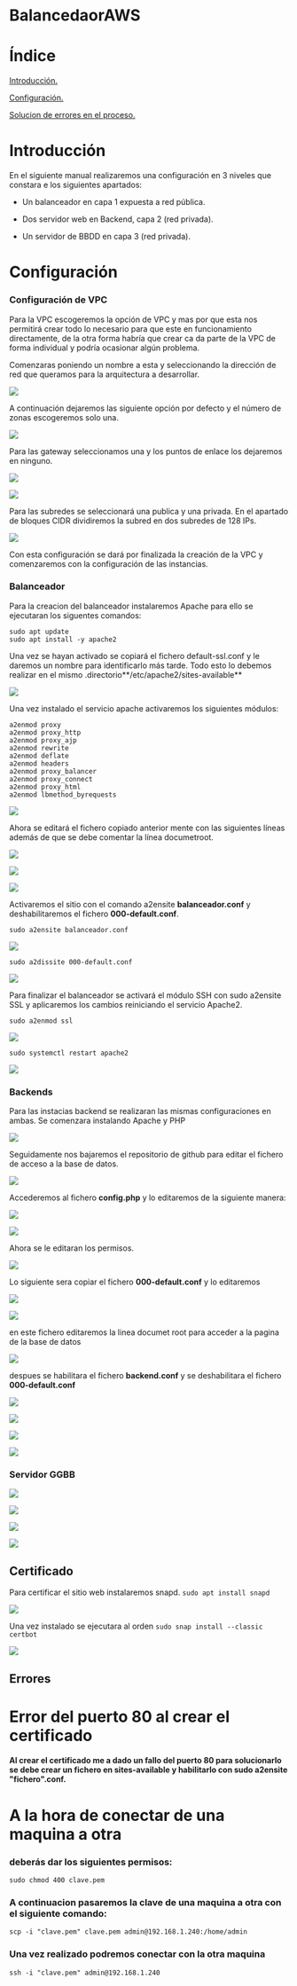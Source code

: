 # BalancedaorAWS


# Índice
[Introducción.](#introducción)

[Configuración.](#configuración)

[Solucion de errores en el proceso.](#Errores)

# Introducción
En el siguiente manual realizaremos una configuración en 3 niveles que constara e los siguientes apartados:

* Un balanceador en capa 1 expuesta a red pública.

* Dos servidor web en Backend, capa 2 (red privada).

* Un servidor de BBDD en capa 3 (red privada).

# Configuración

### Configuración de VPC
Para la VPC escogeremos la opción de VPC y mas por que esta nos permitirá crear todo lo necesario para que este en funcionamiento directamente, de la otra forma habría que crear ca da parte de la VPC de forma individual y podría ocasionar algún problema.

Comenzaras poniendo un nombre a esta y seleccionando la dirección de red que queramos para la arquitectura a desarrollar.

![](fotos/Imagen1.png)

A continuación dejaremos las siguiente opción por defecto y el número de zonas escogeremos solo una.

![](fotos/Imagen2.png)

Para las gateway seleccionamos una y los puntos de enlace los dejaremos en ninguno.

![](fotos/Imagen3.png)

![](fotos/Imagen4.png)

Para las subredes se seleccionará una publica y una privada.
En el apartado de bloques CIDR dividiremos la subred en dos subredes de 128 IPs.


![](fotos/Imagen5.png)

Con esta configuración se dará por finalizada la creación de la VPC y comenzaremos con la configuración de las instancias.

### Balanceador
Para la creacion del balanceador instalaremos Apache para ello se ejecutaran los siguentes comandos:

```
sudo apt update
sudo apt install -y apache2
```

Una vez se hayan activado se copiará el fichero default-ssl.conf y le daremos un nombre para identificarlo más tarde. Todo esto lo debemos realizar en el mismo .directorio**/etc/apache2/sites-available**

![](fotos/Imagen7.png)

Una vez instalado el servicio apache activaremos los siguientes módulos:

```
a2enmod proxy
a2enmod proxy_http
a2enmod proxy_ajp
a2enmod rewrite
a2enmod deflate
a2enmod headers
a2enmod proxy_balancer
a2enmod proxy_connect
a2enmod proxy_html
a2enmod lbmethod_byrequests
```

![](fotos/Imagen8.png)

Ahora se editará el fichero copiado anterior mente con las siguientes líneas además de que se debe comentar la línea documetroot.

![](fotos/Imagen9.png)

![](fotos/ff.png)

![](fotos/ff2.png)

Activaremos el sitio con el comando a2ensite **balanceador.conf** y deshabilitaremos el fichero **000-default.conf**.
```
sudo a2ensite balanceador.conf
```
![](fotos/Imagen10.png)
```
sudo a2dissite 000-default.conf
```
![](fotos/Imagen11.png)

Para finalizar el balanceador se activará el módulo SSH con sudo a2ensite SSL y aplicaremos los cambios reiniciando el servicio Apache2.
```
sudo a2enmod ssl
```

![](fotos/Imagen12.png)
```
sudo systemctl restart apache2
```
![](fotos/Imagen13.png)

### Backends
Para las instacias backend se realizaran las mismas configuraciones en ambas.
Se comenzara instalando Apache y PHP

![](fotos/Imagen14.png)

Seguidamente nos bajaremos el repositorio de github para editar el fichero de acceso a la base de datos.

![](fotos/Imagen15.png)

Accederemos al fichero **config.php** y lo editaremos de la siguiente manera:

![](fotos/Imagen16.png)

![](fotos/Imagen17.png)

Ahora se le editaran los permisos.

![](fotos/Imagen18.png)

Lo siguiente sera copiar el fichero **000-default.conf** y lo editaremos

![](fotos/Imagen19.png)

![](fotos/Imagen20.png)

en este fichero editaremos la linea documet root para acceder a la pagina de la base de datos

![](fotos/Imagen22.png)

despues se habilitara el fichero **backend.conf** y se deshabilitara el fichero **000-default.conf**

![](fotos/Imagen23.png)

![](fotos/Imagen24.png)

![](fotos/Imagen25.png)

![](fotos/Imagen26.png)

### Servidor GGBB

![](fotos/Imagen27.png)

![](fotos/Imagen28.png)

![](fotos/Imagen29.png)

![](fotos/Imagen30.png)
## Certificado
Para certificar el sitio web  instalaremos snapd.
```sudo apt install snapd ``` 

![](fotos/Imagen31.png)

Una vez instalado se ejecutara al orden ```sudo snap install --classic certbot```

![](fotos/Imagen33.png)


## Errores

# Error del puerto 80 al crear el certificado
#### Al crear el certificado me a dado un fallo del puerto 80 para solucionarlo se debe crear un fichero en sites-available y habilitarlo con sudo a2ensite "fichero".conf.
# A la hora de conectar de una maquina a otra
### deberás dar los siguientes permisos:
```
sudo chmod 400 clave.pem
```
### A continuacion pasaremos la clave de una maquina a otra con el siguiente comando:
```
scp -i "clave.pem" clave.pem admin@192.168.1.240:/home/admin
```
### Una vez realizado podremos conectar con la otra maquina
```
ssh -i "clave.pem" admin@192.168.1.240
```

